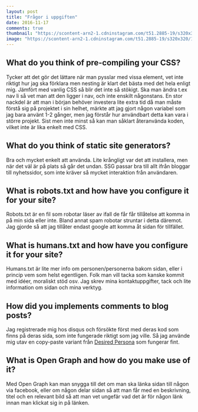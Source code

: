 ```yaml
---
layout: post
title: "Frågor i uppgiften"
date: 2016-11-17
comments: true
thumbnail: "https://scontent-arn2-1.cdninstagram.com/t51.2885-19/s320x320/13556729_1063424913752591_1991802169_a.jpg"
image: "https://scontent-arn2-1.cdninstagram.com/t51.2885-19/s320x320/13556729_1063424913752591_1991802169_a.jpg"
---
```


## What do you think of pre-compiling your CSS?

Tycker att det gör det lättare när man pysslar med vissa element, vet inte riktigt hur jag ska förklara men nesting är klart det bästa med det hela enligt mig.
Jämfört med vanlig CSS så blir det inte så stökigt. Ska man ändra t.ex nav li så vet man att den ligger i nav, och inte enskilt någonstans.
En stor nackdel är att man i början behöver investera lite extra tid då man måste förstå sig på projektet i sin helhet, märkte att jag gjort någon variabel som jag bara använt 1-2 gånger, men jag förstår hur användbart detta kan vara i större projekt.
Sist men inte minst så kan man såklart återanvända koden, vilket inte är lika enkelt med CSS.



## What do you think of static site generators?

Bra och mycket enkelt att använda. Lite krångligt var det att installera, men när det väl är på plats så går det undan.
SSG passar bra till allt ifrån bloggar till nyhetssidor, som inte kräver så mycket interaktion från användaren.



## What is robots.txt and how have you configure it for your site?

Robots.txt är en fil som robotar läser av ifall de får får tillåtelse att komma in på min sida eller inte.
Bland annat spam robotar struntar i detta däremot.
Jag gjorde så att jag tillåter endast google att komma åt sidan för tillfället.

## What is humans.txt and how have you configure it for your site?

Humans.txt är lite mer info om personen/personerna bakom sidan, eller i princip vem som helst egentligen.
Folk man vill tacka som kanske kommit med idéer, moraliskt stöd osv.
Jag skrev mina kontaktuppgifter, tack och lite information om sidan och mina verktyg.

## How did you implements comments to blog posts?

Jag registrerade mig hos disqus och försökte först med deras kod som finns på deras sida, som inte fungerade riktigt som jag ville.
Så jag använde mig utav en copy-paste variant från [Desired Persona](https://desiredpersona.com/disqus-comments-jekyll/) som fungerar fint.


## What is Open Graph and how do you make use of it?

Med Open Graph kan man snygga till det om man ska länka sidan till någon via facebook, eller om någon delar sidan så att man får med en
 beskrivning, titel och en relevant bild så att man vet ungefär vad det är för någon länk innan man klickat sig in på länken.
